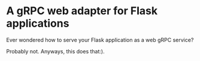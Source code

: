 # A gRPC web adapter for Flask applications

Ever wondered how to serve your Flask application as a web gRPC service?

Probably not. Anyways, this does that:).
